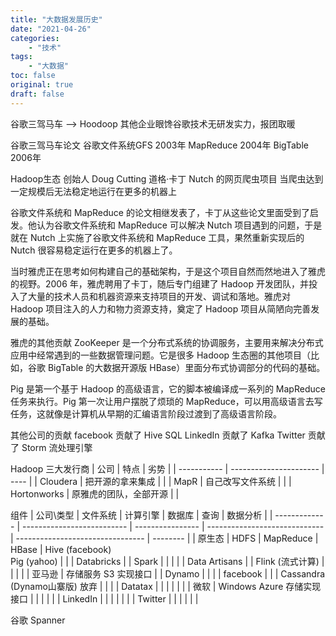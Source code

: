 ```yaml
---
title: "大数据发展历史"
date: "2021-04-26"
categories:
    - "技术"
tags:
    - "大数据"
toc: false
original: true
draft: false
---
```


谷歌三驾马车 --> Hoodoop 其他企业眼馋谷歌技术无研发实力，报团取暖

谷歌三驾马车论文
谷歌文件系统GFS 2003年
MapReduce      2004年
BigTable       2006年

Hadoop生态
创始人 Doug Cutting 道格·卡丁
Nutch 的网页爬虫项目  当爬虫达到一定规模后无法稳定地运行在更多的机器上

谷歌文件系统和 MapReduce 的论文相继发表了，卡丁从这些论文里面受到了启发。他认为谷歌文件系统和 MapReduce 可以解决 Nutch 项目遇到的问题，于是就在 Nutch 上实施了谷歌文件系统和 MapReduce 工具，果然重新实现后的 Nutch 很容易稳定运行在更多的机器上了。

当时雅虎正在思考如何构建自己的基础架构，于是这个项目自然而然地进入了雅虎的视野。2006 年，雅虎聘用了卡丁，随后专门组建了 Hadoop 开发团队，并投入了大量的技术人员和机器资源来支持项目的开发、调试和落地。雅虎对 Hadoop 项目注入的人力和物力资源支持，奠定了 Hadoop 项目从简陋向完善发展的基础。

雅虎的其他贡献
ZooKeeper 是一个分布式系统的协调服务，主要用来解决分布式应用中经常遇到的一些数据管理问题。它是很多 Hadoop 生态圈的其他项目（比如，谷歌 BigTable 的大数据开源版 HBase）里面分布式协调部分的代码的基础。

Pig 是第一个基于 Hadoop 的高级语言，它的脚本被编译成一系列的 MapReduce 任务来执行。Pig 第一次让用户摆脱了烦琐的 MapReduce，可以用高级语言去写任务，这就像是计算机从早期的汇编语言阶段过渡到了高级语言阶段。

其他公司的贡献
facebook 贡献了 Hive  SQL
LinkedIn 贡献了 Kafka
Twitter  贡献了 Storm 流处理引擎

Hadoop 三大发行商
| 公司        | 特点                   | 劣势 |
| ----------- | ---------------------- | ---- |
| Cloudera    | 把开源的拿来集成       |      |
| MapR        | 自己改写文件系统       |      |
| Hortonworks | 原雅虎的团队，全部开源 |      |

组件
| 公司\类型     | 文件系统                   | 计算引擎         | 数据库                        | 查询                             | 数据分析 |
| ------------- | -------------------------- | ---------------- | ----------------------------- | -------------------------------- | -------- |
| 原生态        | HDFS                       | MapReduce        | HBase                         | Hive (facebook) <br> Pig (yahoo) |          |
| Databricks    |                            | Spark            |                               |                                  |          |
| Data Artisans |                            | Flink (流式计算) |                               |                                  |          |
| 亚马逊        | 存储服务 S3 实现接口       |                  | Dynamo                        |                                  |          |
| facebook      |                            |                  | Cassandra (Dynamo山寨版) 放弃 |                                  |          |
| Datatax       |                            |                  |                               |                                  |          |
| 微软          | Windows Azure 存储实现接口 |                  |                               |                                  |          |
| LinkedIn      |                            |                  |                               |                                  |          |
| Twitter       |                            |                  |                               |                                  |          |

谷歌 Spanner